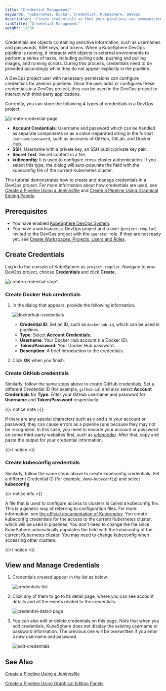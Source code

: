```yaml
---
title: "Credential Management"
keywords: 'Kubernetes, Docker, Credential, KubeSphere, DevOps'
description: 'Create credentials so that your pipelines can communicate with third-party applications or websites.'
linkTitle: "Credential Management"
weight: 11230
---
```


Credentials are objects containing sensitive information, such as usernames and passwords, SSH keys, and tokens. When a KubeSphere DevOps pipeline is running, it interacts with objects in external environments to perform a series of tasks, including pulling code, pushing and pulling images, and running scripts. During this process, credentials need to be provided accordingly while they do not appear explicitly in the pipeline.

A DevOps project user with necessary permissions can configure credentials for Jenkins pipelines. Once the user adds or configures these credentials in a DevOps project, they can be used in the DevOps project to interact with third-party applications.

Currently, you can store the following 4 types of credentials in a DevOps project:

![create-credential-page](/images/docs/devops-user-guide/using-devops/credential-management/create-credential-page.png)

- **Account Credentials**: Username and password which can be handled as separate components or as a colon-separated string in the format `username:password`, such as accounts of GitHub, GitLab, and Docker Hub.
- **SSH**: Username with a private key, an SSH public/private key pair.
- **Secret Text**: Secret content in a file.
- **kubeconfig**: It is used to configure cross-cluster authentication. If you select this type, the dialog will auto-populate the field with the kubeconfig file of the current Kubernetes cluster.

This tutorial demonstrates how to create and manage credentials in a DevOps project. For more information about how credentials are used, see [Create a Pipeline Using a Jenkinsfile](../create-a-pipeline-using-jenkinsfile/) and [Create a Pipeline Using Graphical Editing Panels](../create-a-pipeline-using-graphical-editing-panel/).

## Prerequisites

- You have enabled [KubeSphere DevOps System](../../../pluggable-components/devops/).
- You have a workspace, a DevOps project and a user (`project-regular`) invited to the DevOps project with the `operator` role. If they are not ready yet, see [Create Workspaces, Projects, Users and Roles](../../../quick-start/create-workspace-and-project/).

## Create Credentials

Log in to the console of KubeSphere as `project-regular`. Navigate to your DevOps project, choose **Credentials** and click **Create**.

![create-credential-step1](/images/docs/devops-user-guide/using-devops/credential-management/create-credential-step1.png)

### Create Docker Hub credentials

1. In the dialog that appears, provide the following information.

   ![dockerhub-credentials](/images/docs/devops-user-guide/using-devops/credential-management/dockerhub-credentials.png)

   - **Credential ID**:  Set an ID, such as `dockerhub-id`, which can be used in pipelines.
   - **Type**: Select **Account Credentials**.
   - **Username**: Your Docker Hub account (i.e Docker ID).
   - **Token/Password**: Your Docker Hub password.
   - **Description**: A brief introduction to the credentials.

2. Click **OK** when you finish.

### Create GitHub credentials

Similarly, follow the same steps above to create GitHub credentials. Set a different Credential ID (for example, `github-id`) and also select **Account Credentials** for **Type**. Enter your GitHub username and password for **Username** and **Token/Password** respectively.

{{< notice note >}}

If there are any special characters such as `@` and `$` in your account or password, they can cause errors as a pipeline runs because they may not be recognized. In this case, you need to encode your account or password on some third-party websites first, such as [urlencoder](https://www.urlencoder.org/). After that, copy and paste the output for your credential information.

{{</ notice >}}

### Create kubeconfig credentials

Similarly, follow the same steps above to create kubeconfig credentials. Set a different Credential ID (for example, `demo-kubeconfig`) and select **kubeconfig**.

{{< notice info >}}

A file that is used to configure access to clusters is called a kubeconfig file. This is a generic way of referring to configuration files. For more information, see [the official documentation of Kubernetes](https://kubernetes.io/docs/concepts/configuration/organize-cluster-access-kubeconfig/). You create kubeconfig credentials for the access to the current Kubernetes cluster, which will be used in pipelines. You don't need to change the file since KubeSphere automatically populates the field with the kubeconfig of the current Kubernetes cluster. You may need to change kubeconfig when accessing other clusters.

{{</ notice >}}

## View and Manage Credentials

1. Credentials created appear in the list as below.

   ![credentials-list](/images/docs/devops-user-guide/using-devops/credential-management/credentials-list.png)

2. Click any of them to go to its detail page, where you can see account details and all the events related to the credentials.

   ![credential-detail-page](/images/docs/devops-user-guide/using-devops/credential-management/credential-detail-page.png)

3. You can also edit or delete credentials on this page. Note that when you edit credentials, KubeSphere does not display the existing username or password information. The previous one will be overwritten if you enter a new username and password.

   ![edit-credentials](/images/docs/devops-user-guide/using-devops/credential-management/edit-credentials.png)

## See Also

[Create a Pipeline Using a Jenkinsfile](../create-a-pipeline-using-jenkinsfile/)

[Create a Pipeline Using Graphical Editing Panels](../create-a-pipeline-using-graphical-editing-panel/)
